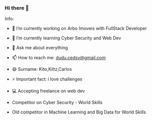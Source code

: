 ### Hi there 👋

<!-- **KiltzX/KiltzX** is a ✨ _special_ ✨ repository because its `README.md` (this file) appears on your GitHub profile. -->

Info:

- 🔭 I’m currently working on Arbo Imoveis with FullStack Developer
- 🌱 I’m currently learning Cyber Security and Web Dev
- 💬 Ask me about everything
- 📫 How to reach me: dudu.cedsv@gmail.com
- 😄 Surname: Kito,Kiltz,Carlos
- ⚡ Important fact: i love challenges
- 💻 Accepting freelance on web dev

- Competitor on Cyber Security - World Skills
- Old competitor in Machine Learning and Big Data for World Skills
